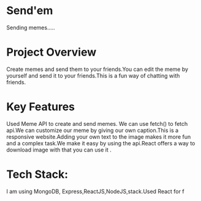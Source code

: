 # Send'em
Sending memes.....

# Project Overview
Create memes and send them to your friends.You can edit the meme by yourself and send it to your friends.This is a fun way of chatting with friends.

# Key Features
Used Meme API to create and send memes. We can use fetch() to fetch api.We can customize our meme by giving our own caption.This is a responsive website.Adding your own text to the image makes it more fun and a complex task.We make it easy by using the api.React offers a way to download image with that you can use it .

# Tech Stack:
I am using MongoDB, Express,ReactJS,NodeJS,stack.Used React for f
